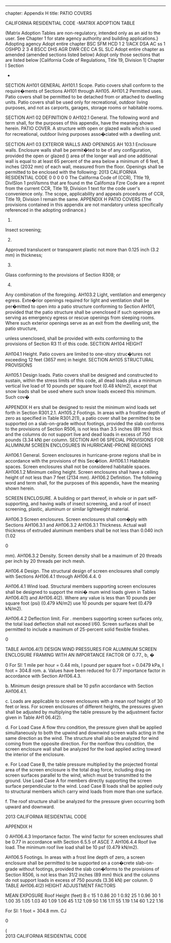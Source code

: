 ---
chapter: Appendix H
title: PATIO COVERS

CALIFORNIA RESIDENTIAL CODE -MATRIX ADOPTION TABLE

(Matrix Adoption Tables are non-regulatory, intended only as an aid to the user. See Chapter 1 for state agency authority and building applications.}
Adopting agency Adopt entire chapter  BSC  SFM  HCD 1 2 1/ACX  DSA AC ss 1  OSHPD 2 3  4  BSCC  DHS  AGR  DWR  CEC  CA  SL  SLC
Adopt entire chapter as amended (amended sections listed below)
Adopt only those sections that are listed below
[California Code of Regulations, Title 19, Division 1] Chapter I Section


*

SECTION AH101 GENERAL
AH101.1 Scope. Patio covers shall conform to the require�ments of Sections AH101 through AH105.
AH101.2 Permitted uses. Patio covers shall be permitted to be detached from or attached to dwelling units. Patio covers shall be used only for recreational, outdoor living purposes, and not as carports, garages, storage rooms or habitable rooms.

SECTION AH1 02 DEFINITION
0
AH102.1 General. The following word and term shall, for the purposes of this appendix, have the meaning shown
herein.
PATIO COVER. A structure with open or glazed walls which is used for recreational, outdoor living purposes asso�ciated with a dwelling unit.

SECTION AH1 03 EXTERIOR WALLS AND OPENINGS
AH 103.1 Enclosure walls. Enclosure walls shall be permit�ted to be of any configuration, provided the open or glazed
()
area of the longer wall and one additional wall is equal to at
least 65 percent of the area below a minimum of 6 feet, 8
inches (2032 mm) of each wall, measured from the floor.
Openings shall be permitted to be enclosed with the following:
2013 CALIFORNIA RESIDENTIAL CODE
0 0 0 0 0
The Califorma Code of (CCR), T1tle 19, DivlSlon 1 proVlsmns that are found m the Califomza Fzre Code are a repnnt from the current CCR, Title 19, Division 1 text for the code user's convenience only. The scope, applicability and appeals procedures of CCR, Title 19, Division I remain the same.
APPENDIX H
PATIO COVERS
(The provisions contained in this appendix are not mandatory unless specifically referenced in the adopting ordinance.)


1.
Insect screening;


2.
Approved translucent or transparent plastic not more than 0.125 inch (3.2 mm) in thickness;

3.
Glass conforming to the provisions of Section R308; or

4.
Any combination of the foregoing. AH103.2 Light, ventilation and emergency egress. Exte�rior openings required for light and ventilation shall be per�mitted to open into a patio structure conforming to Section AH101, provided that the patio structure shall be unenclosed if such openings are serving as emergency egress or rescue openings from sleeping rooms. Where such exterior openings serve as an exit from the dwelling unit, the patio structure,


unless unenclosed, shall be provided with exits conforming to the provisions of Section R3 11 of this code.
SECTION AH104
HEIGHT


AH104.1 Height. Patio covers are limited to one-story struc�tures not exceeding 12 feet (3657 mm) in height.
SECTION AH105
STRUCTURAL PROVISIONS


AH105.1 Design loads. Patio covers shall be designed and constructed to sustain, within the stress limits of this code, all dead loads plus a minimum vertical live load of 10 pounds per square foot (0.48 kN/m2), except that snow loads shall be used where such snow loads exceed this minimum. Such cov�




APPENDIX H
ers shall be designed to resist the minimum wind loads set forth in Section R301.2.1.
AH105.2 Footings. In areas with a frostline depth of zero as specified in Table R301.2(1), a patio cover shall be permitted to be supported on a slab-on-grade without footings, provided the slab conforms to the provisions of Section R506, is not less than 3.5 inches (89 mm) thick and the columns do not support live and dead loads in excess of 750 pounds (3.34 kN) per column.
SECTION AH1 06
SPECIAL PROVISIONS FOR ALUMINUM SCREEN
ENCLOSURES IN HURRICANE-PRONE REGIONS

AH106.1 General. Screen enclosures in hurricane-prone regions shall be in accordance with the provisions of this Sec�tion.
AH106.1.1 Habitable spaces. Screen enclosures shall not be considered habitable spaces.
AH106.1.2 Minimum ceiling height. Screen enclosures shall have a ceiling height of not less than 7 feet (2134
mm).
AH106.2 Definition. The following word and term shall, for the purposes of this appendix, have the meaning shown herein.





SCREEN ENCLOSURE. A building or part thereof, in whole or in part self-supporting, and having walls of insect screening, and a roof of insect screening, plastic, aluminum or similar lightweight material.


AH106.3 Screen enclosures. Screen enclosures shall com�ply with Sections AH106.3.1 and AH106.3.2
AH106.3.1 Thickness. Actual wall thickness of extruded
aluminum members shall be not less than 0.040 inch (1.02

0

mm).
AH106.3.2 Density. Screen density shall be a maximum
of 20 threads per inch by 20 threads per inch mesh.

AH106.4 Design. The structural design of screen enclosures shall comply with Sections AH106.4.1 through AH106.4.4.
0

AH106.4.1 Wind load. Structural members supporting
screen enclosures shall be designed to support the mini�
mum wind loads given in Tables AH106.4(1) and
AH106.4(2). Where any value is less than 10 pounds per
square foot (psi) (0.479 kN/m2) use 10 pounds per square
feet (0.479 kN/m2).

AH106.4.2 Deflection limit. For . members supporting
screen surfaces only, the total load deflection shall not
exceed l/60. Screen surfaces shall be permitted to include
a maximum of 25-percent solid flexible finishes.

0

TABLE AH106.4(1)
DESIGN WIND PRESSURES FOR ALUMINUM SCREEN ENCLOSURE FRAMING WITH AN IMPORTANCE FACTOR OF 0.77., b, �


0
For SI: 1 mile per hour = 0.44 mls, I pound per square foot = 0.0479 kPa, I foot = 304.8 rom.
a.
Values have been reduced for 0.77 importance factor in accordance with Section AH106.4.3.

b.
Minimum design pressure shall be 10 psfin accordance with Section AH106.4.1.

c.
Loads are applicable to screen enclosures with a mean roof height of 30 feet or less. For screen enclosures of different heights, the pressures given shall be adjusted by multiplying the table pressure by the adjustment factor given in Table AH1 06.4(2).

d.
For Load Case A flow thru condition, the pressure given shall be applied simultaneously to both the upwind and downwind screen walls acting in the same direction as the wind. The structure shall also be analyzed for wind coming from the opposite direction. For the nonflow thru condition, the screen enclosure wall shall be analyzed for the load applied acting toward the interior of the enclosure.

e.
For Load Case B, the table pressure multiplied by the projected frontal area of the screen enclosure is the total drag force, including drag on screen surfaces parallel to the wind, which must be transmitted to the ground. Use Load Case A for members directly supporting the screen surface perpendicular to the wind. Load Case B loads shall be applied ouly to structural members which carry wind loads from more than one surface.

f.
The roof structure shall be analyzed for the pressure given occurring both upward and downward.





2013 CALIFORNIA RESIDENTIAL CODE

APPENDIX H

0 AH106.4.3 Importance factor. The wind factor for screen enclosures shall be 0.77 in accordance with Section 6.5.5 of ASCE 7.
AH106.4.4 Roof live load. The minimum roof live load shall be 10 psf (0.479 kN/m2).


AH106.5 Footings. In areas with a frost line depth of zero, a screen enclosure shall be permitted to be supported on a con�crete slab-on-grade without footings, provided the slab con�forms to the provisions of Section R506, is not less than 31/2 inches (89 mm) thick and the colunms do not support loads in excess of 750 pounds (3.36 kN) per colunm.
0
TABLE AH106.4(2) HEIGHT ADJUSTMENT FACTORS

MEAN  EXPOSURE
Roof Height (feet)  B  c
15  1  0.86
20  1  0.92
25  1  0.96
30  1  1.00
35  1.05  1.03
40  1.09  1.06
45  1.12  1.09
50  1.16  1.11
55  1.19  1.14
60  1.22  1.16


For SI: 1 foot = 304.8 mm.
CJ





0




( \
2013 CALIFORNIA RESIDENTIAL CODE

